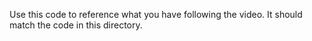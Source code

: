 Use this code to reference what you have following the video. It should match the code in this directory. 
